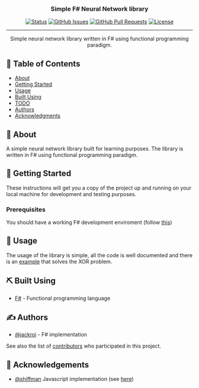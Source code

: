 
<!--
<p align="center">
  <a href="" rel="noopener">
 <img width=200px height=200px src="https://i.imgur.com/6wj0hh6.jpg" alt="Project logo"></a>
</p>
-->

<h3 align="center">Simple F# Neural Network library</h3>

<div align="center">

  [![Status](https://img.shields.io/badge/status-active-success.svg)]()
  [![GitHub Issues](https://img.shields.io/github/issues/jackroi/NeuralNetwork-fsharp.svg)](https://github.com/jackroi/NeuralNetwork-fsharp/issues)
  [![GitHub Pull Requests](https://img.shields.io/github/issues-pr/jackroi/NeuralNetwork-fsharp.svg)](https://github.com/jackroi/NeuralNetwork-fsharp/pulls)
  [![License](https://img.shields.io/badge/license-MIT-blue.svg)](/LICENSE)

</div>

---

<p align="center"> Simple neural network library written in F# using functional programming paradigm.
    <br>
</p>

## 📝 Table of Contents
- [About](#about)
- [Getting Started](#getting_started)
- [Usage](#usage)
- [Built Using](#built_using)
- [TODO](./TODO.md)
- [Authors](#authors)
- [Acknowledgments](#acknowledgement)

## 🧐 About <a name="about"></a>
A simple neural network library built for learning purposes. The library is written in F# using functional programming paradigm.


## 🏁 Getting Started <a name="getting_started"></a>
These instructions will get you a copy of the project up and running on your local machine for development and testing purposes.


### Prerequisites
You should have a working F# development enviroment (follow [this](https://fsharp.org/))


## 🎈 Usage <a name="usage"></a>
The usage of the library is simple, all the code is well documented and there is an [example](./NeuralNetwork-fsharp/Main.fs) that solves the XOR problem.


## ⛏️ Built Using <a name="built_using"></a>
- [F#](https://fsharp.org/) - Functional programming language


## ✍️ Authors <a name="authors"></a>
- [@jackroi](https://github.com/jackroi) - F# implementation

See also the list of [contributors](https://github.com/jackroi/NeuralNetwork-fsharp/contributors) who participated in this project.


## 🎉 Acknowledgements <a name="acknowledgement"></a>
- [@shiffman](https://github.com/shiffman) Javascript implementation (see [here](https://github.com/CodingTrain/Toy-Neural-Network-JS))
